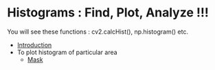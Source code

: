 # Histograms : Find, Plot, Analyze !!!
You will see these functions : cv2.calcHist(), np.histogram() etc.
* [Introduction](Introduction.py)
* To plot histogram of particular area
   * [Mask](Mask.py)

